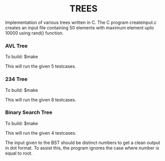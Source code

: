 <h1><center>TREES</center></h1>

Implementation of various trees written in C.
The C program createinput.c creates an input file 
containing 50 elements with maximum element upto 
10000 using rand() function.

<h3>AVL Tree</h3>
To build: $make

This will run the given 5 testcases.

<h3>234 Tree</h3>
To build: $make

This will run the given 8 testcases.

<h3>Binary Search Tree</h3>
To build: $make

This will run the given 4 testcases.

The input given to the BST should be distinct numbers 
to get a clean output in dot format. To assist this,
the program ignores the case where number is equal to root.
